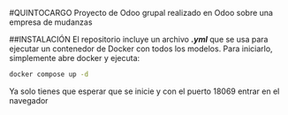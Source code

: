#QUINTOCARGO
Proyecto de Odoo grupal realizado en Odoo sobre una empresa de mudanzas

##INSTALACIÓN
El repositorio incluye un archivo ***.yml*** que se usa para ejecutar un contenedor de Docker con todos los modelos. Para iniciarlo, simplemente abre docker y ejecuta:

```bash
docker compose up -d
```

Ya solo tienes que esperar que se inicie y con el puerto 18069 entrar en el navegador